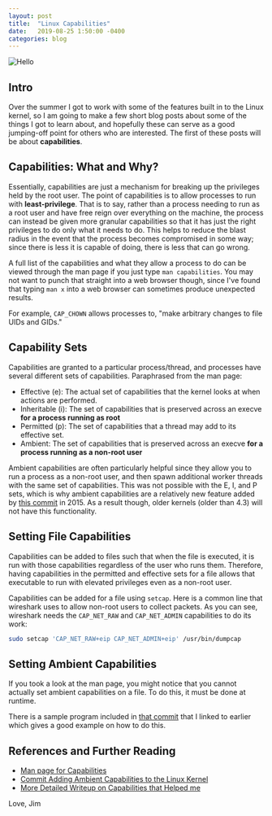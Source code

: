 ```yaml
---
layout: post
title:  "Linux Capabilities"
date:   2019-08-25 1:50:00 -0400
categories: blog
---
```


![Hello](https://preview.redd.it/m7jx01zrx4l21.png?width=960&crop=smart&auto=webp&s=a3c3c8320ea2154d38d718b56a35ecb72c1b3d53)

## Intro

Over the summer I got to work with some of the features built in to the Linux kernel, so I am going to make a few
short blog posts about some of the things I got to learn about, and hopefully these can serve as a good jumping-off
point for others who are interested. The first of these posts will be about **capabilities**.

## Capabilities: What and Why?

Essentially, capabilities are just a mechanism for breaking up the privileges held by the root user. The point of
capabilities is to allow processes to run with **least-privilege**. That is to say, rather than a process needing to
run as a root user and have free reign over everything on the machine, the process can instead be given more granular
capabilities so that it has just the right privileges to do only what it needs to do. This helps to reduce the blast
radius in the event that the process becomes compromised in some way; since there is less it is capable of doing, there
is less that can go wrong.

A full list of the capabilities and what they allow a process to do can be viewed through the man page if you just
type `man capabilities`. You may not want to punch that straight into a web browser though, since I've found that
typing `man x` into a web browser can sometimes produce unexpected results.

For example, `CAP_CHOWN` allows processes to, "make arbitrary changes to file UIDs and GIDs."

## Capability Sets

Capabilities are granted to a particular process/thread, and processes have several different sets of capabilities.
Paraphrased from the man page:

* Effective (e): The actual set of capabilities that the kernel looks at when actions are performed.
* Inheritable (i): The set of capabilities that is preserved across an execve **for a process running as root**
* Permitted (p): The set of capabilities that a thread may add to its effective set.
* Ambient: The set of capabilities that is preserved across an execve **for a process running as a non-root user**

Ambient capabilities are often particularly helpful since they allow you to run a process as a non-root user, and then
spawn additional worker threads with the same set of capabilities. This was not possible with the E, I, and P sets,
which is why ambient capabilities are a relatively new feature added by
[this commit](https://github.com/torvalds/linux/commit/58319057b7847667f0c9585b9de0e8932b0fdb08) in 2015. As a result
though, older kernels (older than 4.3) will not have this functionality.

## Setting File Capabilities

Capabilities can be added to files such that when the file is executed, it is run with those capabilities regardless
of the user who runs them. Therefore, having capabilities in the permitted and effective sets for a file allows that
executable to run with elevated privileges even as a non-root user.

Capabilities can be added for a file using `setcap`. Here is a common line that wireshark uses to allow non-root
users to collect packets. As you can see, wireshark needs the `CAP_NET_RAW` and `CAP_NET_ADMIN` capabilities to do
its work:

```bash
sudo setcap 'CAP_NET_RAW+eip CAP_NET_ADMIN+eip' /usr/bin/dumpcap
```

## Setting Ambient Capabilities

If you took a look at the man page, you might notice that you cannot actually set ambient capabilities on a file. To
do this, it must be done at runtime.

There is a sample program included in
[that commit](https://github.com/torvalds/linux/commit/58319057b7847667f0c9585b9de0e8932b0fdb08) that I linked to
earlier which gives a good example on how to do this.

## References and Further Reading
* [Man page for Capabilities](http://man7.org/linux/man-pages/man7/capabilities.7.html)
* [Commit Adding Ambient Capabilities to the Linux Kernel](https://github.com/torvalds/linux/commit/58319057b7847667f0c9585b9de0e8932b0fdb08)
* [More Detailed Writeup on Capabilities that Helped me](https://linux-audit.com/linux-capabilities-101/)

Love,
Jim
